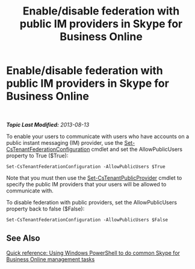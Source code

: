 ﻿---
title: Enable/disable federation with public IM providers in Skype for Business Online
TOCTitle: Enable/disable federation with public IM providers
ms:assetid: 8609682c-97d3-48e6-a243-d84c1f9c8419
ms:mtpsurl: https://technet.microsoft.com/en-us/library/Dn362809(v=OCS.15)
ms:contentKeyID: 56558823
ms.date: 05/04/2015
mtps_version: v=OCS.15
---

<div data-xmlns="http://www.w3.org/1999/xhtml">

<div class="topic" data-xmlns="http://www.w3.org/1999/xhtml" data-msxsl="urn:schemas-microsoft-com:xslt" data-cs="http://msdn.microsoft.com/en-us/">

<div data-asp="http://msdn2.microsoft.com/asp">

# Enable/disable federation with public IM providers in Skype for Business Online

</div>

<div id="mainSection">

<div id="mainBody">

<span> </span>

_**Topic Last Modified:** 2013-08-13_

To enable your users to communicate with users who have accounts on a public instant messaging (IM) provider, use the [Set-CsTenantFederationConfiguration](set-cstenantfederationconfiguration.md) cmdlet and set the AllowPublicUsers property to True ($True):

    Set-CsTenantFederationConfiguration -AllowPublicUsers $True

Note that you must then use the [Set-CsTenantPublicProvider](set-cstenantpublicprovider.md) cmdlet to specify the public IM providers that your users will be allowed to communicate with.

To disable federation with public providers, set the AllowPublicUsers property back to false ($False):

    Set-CsTenantFederationConfiguration -AllowPublicUsers $False

<div>

## See Also


[Quick reference: Using Windows PowerShell to do common Skype for Business Online management tasks](quick-reference-using-windows-powershell-to-do-common-skype-for-business-online-management-tasks.md)  
  

</div>

</div>

<span> </span>

</div>

</div>

</div>

